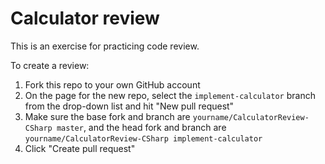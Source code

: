 # Calculator review

This is an exercise for practicing code review.

To create a review:

1. Fork this repo to your own GitHub account
2. On the page for the new repo, select the `implement-calculator` branch from
  the drop-down list and hit "New pull request"
3. Make sure the base fork and branch are `yourname/CalculatorReview-CSharp master`,
  and the head fork and branch are
  `yourname/CalculatorReview-CSharp implement-calculator`
4. Click "Create pull request"
